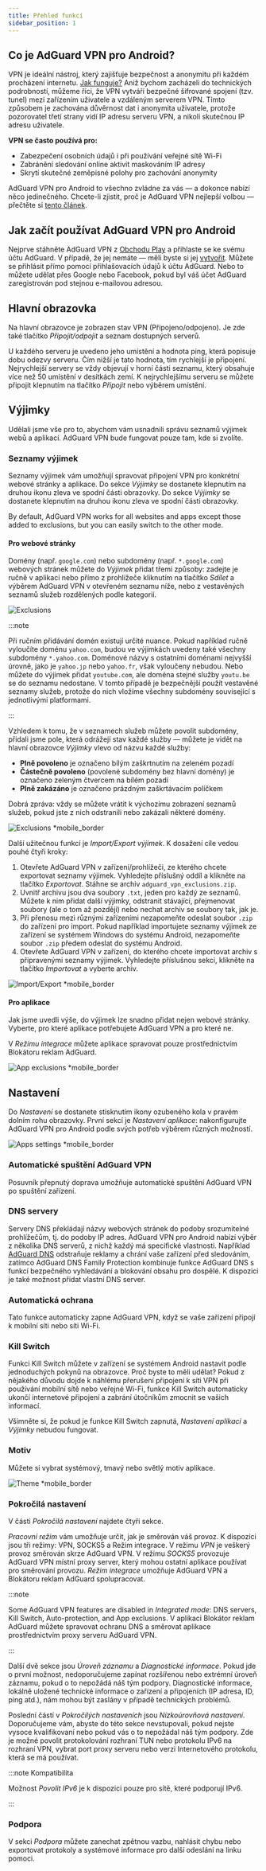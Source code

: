 ```yaml
---
title: Přehled funkcí
sidebar_position: 1
---
```


## Co je AdGuard VPN pro Android?

VPN je ideální nástroj, který zajišťuje bezpečnost a anonymitu při každém procházení internetu. [Jak funguje?](/general/how-vpn-works) Aniž bychom zacházeli do technických podrobností, můžeme říci, že VPN vytváří bezpečné šifrované spojení (tzv. tunel) mezi zařízením uživatele a vzdáleným serverem VPN. Tímto způsobem je zachována důvěrnost dat i anonymita uživatele, protože pozorovatel třetí strany vidí IP adresu serveru VPN, a nikoli skutečnou IP adresu uživatele.

**VPN se často používá pro:**

- Zabezpečení osobních údajů i při používání veřejné sítě Wi-Fi
- Zabránění sledování online aktivit maskováním IP adresy
- Skrytí skutečné zeměpisné polohy pro zachování anonymity

AdGuard VPN pro Android to všechno zvládne za vás — a dokonce nabízí něco jedinečného. Chcete-li zjistit, proč je AdGuard VPN nejlepší volbou — přečtěte si [tento článek](/general/why-adguard-vpn).

## Jak začít používat AdGuard VPN pro Android

Nejprve stáhněte AdGuard VPN z [Obchodu Play](https://play.google.com/store/apps/details?id=com.adguard.vpn) a přihlaste se ke svému účtu AdGuard. V případě, že jej nemáte — měli byste si jej [vytvořit](https://auth.adguard.com/login.html). Můžete se přihlásit přímo pomocí přihlašovacích údajů k účtu AdGuard. Nebo to můžete udělat přes Google nebo Facebook, pokud byl váš účet AdGuard zaregistrován pod stejnou e-mailovou adresou.

## Hlavní obrazovka

Na hlavní obrazovce je zobrazen stav VPN (Připojeno/odpojeno). Je zde také tlačítko *Připojit/odpojit* a seznam dostupných serverů.

U každého serveru je uvedeno jeho umístění a hodnota ping, která popisuje dobu odezvy serveru. Čím nižší je tato hodnota, tím rychlejší je připojení. Nejrychlejší servery se vždy objevují v horní části seznamu, který obsahuje více než 50 umístění v desítkách zemí. K nejrychlejšímu serveru se můžete připojit klepnutím na tlačítko *Připojit* nebo výběrem umístění.

## Výjimky

Udělali jsme vše pro to, abychom vám usnadnili správu seznamů výjimek webů a aplikací. AdGuard VPN bude fungovat pouze tam, kde si zvolíte.

### Seznamy výjimek

Seznamy výjimek vám umožňují spravovat připojení VPN pro konkrétní webové stránky a aplikace. Do sekce *Výjimky* se dostanete klepnutím na druhou ikonu zleva ve spodní části obrazovky. Do sekce *Výjimky* se dostanete klepnutím na druhou ikonu zleva ve spodní části obrazovky.

By default, AdGuard VPN works for all websites and apps except those added to exclusions, but you can easily switch to the other mode.

#### Pro webové stránky

Domény (např. `google.com`) nebo subdomény (např. `*.google.com`) webových stránek můžete do *Výjimek* přidat třemi způsoby: zadejte je ručně v aplikaci nebo přímo z prohlížeče kliknutím na tlačítko *Sdílet* a výběrem AdGuard VPN v otevřeném seznamu níže, nebo z vestavěných seznamů služeb rozdělených podle kategorií.

![Exclusions](https://cdn.adguardvpn.com/public/Adguard/kb/VPN/Screenshots/add_site_android.jpg)

:::note

Při ručním přidávání domén existují určité nuance. Pokud například ručně vyloučíte doménu `yahoo.com`, budou ve výjimkách uvedeny také všechny subdomény `*.yahoo.com`. Doménové názvy s ostatními doménami nejvyšší úrovně, jako je `yahoo.jp` nebo `yahoo.fr`, však vyloučeny nebudou. Nebo můžete do výjimek přidat `youtube.com`, ale doména stejné služby `youtu.be` se do seznamu nedostane. V tomto případě je bezpečnější použít vestavěné seznamy služeb, protože do nich vložíme všechny subdomény související s jednotlivými platformami.

:::

Vzhledem k tomu, že v seznamech služeb můžete povolit subdomény, přidali jsme pole, která odrážejí stav každé služby — můžete je vidět na hlavní obrazovce *Výjimky* vlevo od názvu každé služby:

- **Plně povoleno** je označeno bílým zaškrtnutím na zeleném pozadí
- **Částečně povoleno** (povolené subdomény bez hlavní domény) je označeno zeleným čtvercem na bílém pozadí
- **Plně zakázáno** je označeno prázdným zaškrtávacím políčkem

 Dobrá zpráva: vždy se můžete vrátit k výchozímu zobrazení seznamů služeb, pokud jste z nich odstranili nebo zakázali některé domény.

![Exclusions *mobile_border](https://cdn.adguardvpn.com/content/kb/vpn/android/statuses.png)

Další užitečnou funkcí je *Import/Export výjimek*. K dosažení cíle vedou pouhé čtyři kroky:

1. Otevřete AdGuard VPN v zařízení/prohlížeči, ze kterého chcete exportovat seznamy výjimek. Vyhledejte příslušný oddíl a klikněte na tlačítko *Exportovat*. Stáhne se archiv `adguard_vpn_exclusions.zip`.
2. Uvnitř archivu jsou dva soubory `.txt`, jeden pro každý ze seznamů. Můžete k nim přidat další výjimky, odstranit stávající, přejmenovat soubory (ale o tom až později) nebo nechat archiv se soubory tak, jak je.
3. Při přenosu mezi různými zařízeními nezapomeňte odeslat soubor `.zip` do zařízení pro import. Pokud například importujete seznamy výjimek ze zařízení se systémem Windows do systému Android, nezapomeňte soubor `.zip` předem odeslat do systému Android.
4. Otevřete AdGuard VPN v zařízení, do kterého chcete importovat archiv s připravenými seznamy výjimek. Vyhledejte příslušnou sekci, klikněte na tlačítko *Importovat* a vyberte archiv.

![Import/Export *mobile_border](https://cdn.adguardvpn.com/content/kb/vpn/android/imp-exp.png)

#### Pro aplikace

Jak jsme uvedli výše, do výjimek lze snadno přidat nejen webové stránky. Vyberte, pro které aplikace potřebujete AdGuard VPN a pro které ne.

V *Režimu integrace* můžete aplikace spravovat pouze prostřednictvím Blokátoru reklam AdGuard.

![App exclusions *mobile_border](https://cdn.adguardvpn.com/content/kb/vpn/android/apps_settings.png)

## Nastavení

Do *Nastavení* se dostanete stisknutím ikony ozubeného kola v pravém dolním rohu obrazovky. První sekcí je *Nastavení aplikace*: nakonfigurujte AdGuard VPN pro Android podle svých potřeb výběrem různých možností.

![Apps settings *mobile_border](https://cdn.adguardvpn.com/content/kb/vpn/android/app_settings.png)

### Automatické spuštění AdGuard VPN

Posuvník přepnutý doprava umožňuje automatické spuštění AdGuard VPN po spuštění zařízení.

### DNS servery

Servery DNS překládají názvy webových stránek do podoby srozumitelné prohlížečům, tj. do podoby IP adres. AdGuard VPN pro Android nabízí výběr z několika DNS serverů, z nichž každý má specifické vlastnosti. Například [AdGuard DNS](https://adguard-dns.io/kb/) odstraňuje reklamy a chrání vaše zařízení před sledováním, zatímco AdGuard DNS Family Protection kombinuje funkce AdGuard DNS s funkcí bezpečného vyhledávání a blokování obsahu pro dospělé. K dispozici je také možnost přidat vlastní DNS server.

### Automatická ochrana

Tato funkce automaticky zapne AdGuard VPN, když se vaše zařízení připojí k mobilní síti nebo síti Wi-Fi.

### Kill Switch

Funkci Kill Switch můžete v zařízení se systémem Android nastavit podle jednoduchých pokynů na obrazovce. Proč byste to měli udělat? Pokud z nějakého důvodu dojde k náhlému přerušení připojení k síti VPN při používání mobilní sítě nebo veřejné Wi-Fi, funkce Kill Switch automaticky ukončí internetové připojení a zabrání útočníkům zmocnit se vašich informací.

Všimněte si, že pokud je funkce Kill Switch zapnutá, *Nastavení aplikací* a *Výjimky* nebudou fungovat.

### Motiv

Můžete si vybrat systémový, tmavý nebo světlý motiv aplikace.

![Theme *mobile_border](https://cdn.adguardvpn.com/content/kb/vpn/android/theme-light-dark.png)

### Pokročilá nastavení

V části *Pokročilá nastavení* najdete čtyři sekce.

*Pracovní režim* vám umožňuje určit, jak je směrován váš provoz. K dispozici jsou tři režimy: VPN, SOCKS5 a Režim integrace. V režimu *VPN* je veškerý provoz směrován skrze AdGuard VPN. V režimu *SOCKS5* provozuje AdGuard VPN místní proxy server, který mohou ostatní aplikace používat pro směrování provozu. *Režim integrace* umožňuje AdGuard VPN a Blokátoru reklam AdGuard spolupracovat.

:::note

Some AdGuard VPN features are disabled in *Integrated mode*: DNS servers, Kill Switch, Auto-protection, and App exclusions. V aplikaci Blokátor reklam AdGuard můžete spravovat ochranu DNS a směrovat aplikace prostřednictvím proxy serveru AdGuard VPN.

:::

Další dvě sekce jsou *Úroveň záznamu* a *Diagnostické informace*. Pokud jde o první možnost, nedoporučujeme zapínat rozšířenou nebo extrémní úroveň záznamu, pokud o to nepožádá náš tým podpory. Diagnostické informace, lokálně uložené technické informace o zařízení a připojeních (IP adresa, ID, ping atd.), nám mohou být zaslány v případě technických problémů.

Poslední částí v *Pokročilých nastaveních* jsou *Nízkoúrovňová nastavení*. Doporučujeme vám, abyste do této sekce nevstupovali, pokud nejste vysoce kvalifikovaní nebo pokud vás o to nepožádal náš tým podpory. Zde je možné povolit protokolování rozhraní TUN nebo protokolu IPv6 na rozhraní VPN, vybrat port proxy serveru nebo verzi Internetového protokolu, která se má používat.

:::note Kompatibilita

Možnost *Povolit IPv6* je k dispozici pouze pro sítě, které podporují IPv6.

:::

### Podpora

V sekci *Podpora* můžete zanechat zpětnou vazbu, nahlásit chybu nebo exportovat protokoly a systémové informace pro další odeslání na linku pomoci.
